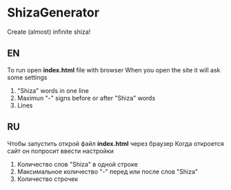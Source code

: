 # ShizaGenerator
Create (almost) infinite shiza!

## EN
To run open **index.html** file with browser
When you open the site it will ask some settings
1. "Shiza" words in one line
2. Maximun "-" signs before or after "Shiza" words
3. Lines

## RU
Чтобы запустить открой файл **index.html** через браузер
Когда откроется сайт он попросит ввести настройки
1. Количество слов "Shiza" в одной строке
2. Максимальное количество "-" перед или после слов "Shiza"
3. Количество строчек
